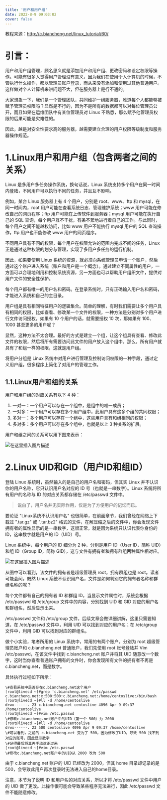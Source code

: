 ```yaml
---
title: '用户和用户组'
date: 2022-8-9 09:03:02
cover: false
---
```




教程来源：http://c.biancheng.net/linux_tutorial/60/

# 引言：

用户和用户组管理，顾名思义就是添加用户和用户组、更改密码和设定权限等操作。可能有很多人觉得用户管理没有意义，因为我们在使用个人计算机的时候，不管执行什么操作，都以管理员账户登录，而从来没有添加和使用过其他普通用户。这样做对个人计算机来讲问题不大，但在服务器上是行不通的。

大家想象一下，我们是一个管理团队，共同维护一组服务器，难道每个人都能够被赋予管理员权限吗？显然是不行的，因为不是所有的数据都可以对每位管理员公开，而且如果在运维团队中有某位管理员对 Linux 不熟悉，那么赋予他管理员权限的后果可能是灾难性的。

因此，越是对安全性要求高的服务器，越需要建立合理的用户权限等级制度和服务器操作规范。

# 1.Linux用户和用户组（包含两者之间的关系）

Linux 是多用户多任务操作系统，换句话说，Linux 系统支持多个用户在同一时间内登陆，不同用户可以执行不同的任务，并且互不影响。

例如，某台 Linux 服务器上有 4 个用户，分别是 root、www、ftp 和 mysql，在同一时间内，root 用户可能在查看系统日志、管理维护系统；www 用户可能在修改自己的网页程序；ftp 用户可能在上传软件到服务器；mysql 用户可能在执行自己的 SQL 查询，每个用户互不干扰，有条不紊地进行着自己的工作。与此同时，每个用户之间不能越权访问，比如 www 用户不能执行 mysql 用户的 SQL 查询操作，ftp 用户也不能修改 www 用户的网页程序。

不同用户具有不问的权限，毎个用户在权限允许的范围内完成不间的任务，Linux 正是通过这种权限的划分与管理，实现了多用户多任务的运行机制。

因此，如果要使用 Linux 系统的资源，就必须向系统管理员申请一个账户，然后通过这个账户进入系统（账户和用户是一个概念）。通过建立不同属性的用户，一方面可以合理地利用和控制系统资源，另一方面也可以帮助用户组织文件，提供对用户文件的安全性保护。

每个用户都有唯一的用户名和密码。在登录系统时，只有正确输入用户名和密码，才能进入系统和自己的主目录。

用户组是具有相同特征用户的逻辑集合。简单的理解，有时我们需要让多个用户具有相同的权限，比如查看、修改某一个文件的权限，一种方法是分别对多个用户进行文件访问授权，如果有 10 个用户的话，就需要授权 10 次，那如果有 100、1000 甚至更多的用户呢？

显然，这种方法不太合理。最好的方式是建立一个组，让这个组具有查看、修改此文件的权限，然后将所有需要访问此文件的用户放入这个组中。那么，所有用户就具有了和组一样的权限，这就是用户组。

将用户分组是 Linux 系统中对用户进行管理及控制访问权限的一种手段，通过定义用户组，很多程序上简化了对用户的管理工作。

## 1.1.Linux用户和组的关系

用户和用户组的对应关系有以下 4 种：

1. 一对一：一个用户可以存在一个组中，是组中的唯一成员；
2. 一对多：一个用户可以存在多个用户组中，此用户具有这多个组的共同权限；
3. 多对一：多个用户可以存在一个组中，这些用户具有和组相同的权限；
4. 多对多：多个用户可以存在多个组中，也就是以上 3 种关系的扩展。


用户和组之间的关系可以用下图来表示：

![在这里插入图片描述](https://img-blog.csdnimg.cn/c5d5c07467f94641b4ed33f5b56376e4.png)

# 2.Linux UID和GID（用户ID和组ID）

登陆 Linux 系统时，虽然输入的是自己的用户名和密码，但其实 Linux 并不认识你的用户名称，它只认识用户名对应的 ID 号（也就是一串数字）。Linux 系统将所有用户的名称与 ID 的对应关系都存储在 /etc/passwd 文件中。

> 说白了，用户名并无实际作用，仅是为了方便用户的记忆而已。

要论证 "Linux系统不认识用户名" 也很简单，在前面章节，我们曾经在网络上下载过 ".tar.gz" 或 ".tar.bz2" 格式的文件，在解压缩之后的文件中，你会发现文件拥有者的属性显示的是一串数字，这很正常，就是因为系统只认识代表你身份的 ID，这串数字就是用户的 ID（UID）号。

Linux 系统中，每个用户的 ID 细分为 2 种，分别是用户 ID（User ID，简称 UID）和组 ID（Group ID，简称 GID），这与文件有拥有者和拥有群组两种属性相对应。

![在这里插入图片描述](https://img-blog.csdnimg.cn/7779c30dad63459ab52bb918a6de3a70.png)


从图中可以看到，该文件的拥有者是超级管理员 root，拥有群组也是 root。读者可能会问，既然 Linux 系统不认识用户名，文件是如何判别它的拥有者名称和群组名称的呢？

每个文件都有自己的拥有者 ID 和群组 ID，当显示文件属性时，系统会根据 /etc/passwd 和 /etc/group 文件中的内容，分别找到 UID 和 GID 对应的用户名和群组名，然后显示出来。

/etc/passwd 文件和 /etc/group 文件，后续文章会做详细讲解，这里只需要知道，在 /etc/passwd 文件中，利用 UID 可以找到对应的用户名；在 /etc/group 文件中，利用 GID 可以找到对应的群组名。

做个小实验，笔者所用的 Linux 系统中，常用的有两个账户，分别为 root 超级管理员账户和 c.biancheng.net 普通账户，我们先使用 root 账号登陆并 Vim /etc/passwd，在该文件中找到 c.biancheng.net 账户并将其 UID 随意改一个数字，这时当你查看普通账户拥有的文件时，你会发现所有文件的拥有者不再是 c.biancheng.net，而是数字。

具体执行过程如下所示：

```shell
\#查看系统中是否存在c.biancheng.net这个用户
[root@livecd ~]#grep 'c.biancheng.net' /etc/passwd
c.biancheng.net:x:500:500:c.biancheng.net:/home/centoslive:/bin/bash
[root@livecd ~]#ll -d /home/centoslive
drwx------. 23 c.biancheng.net centoslive 4096 Apr 9 09:37 /home/centoslive
[root@livecd ~]#vim /etc.passwd
\#修改c.biancheng.net账户中的UID（第一个 500）为 2000
[root@livecd ~]#ll -d /home/centoslive
drwx------. 23 500 centoslive 4096 Apr 9 09:37 /home/centoslive
\#可以看到，之前的 c.biancheng.net 变为了 500，因为修改了UID，导致 500 找不到对应的账号，因此显示数字
\#记得最后将其再手动改正过来
[root@livecd ~]#vim /etc.passwd
\#修改c.biancheng.net账户中的UID从 2000 改为 500
```

由于 c.biancheng.net 账户的 UID 已经改为 2000，但其 home 目录却记录的是 500，会导致此用户再次登录时无法进入自己的home目录。

注意，本节为了说明 ID 和用户名的对应关系，所以才将 /etc/passwd 文件中用户的 UID 做了更改。此操作很可能会导致某些程序无法进行，因此 /etc/passwd 文件不能随意修改。

